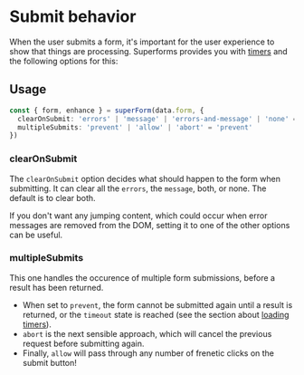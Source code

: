 <script lang="ts">
  import Head from '$lib/Head.svelte'
  import Next from '$lib/Next.svelte'
  import { concepts } from '$lib/navigation/sections'
</script>

# Submit behavior

<Head title="Submit behavior" />

When the user submits a form, it's important for the user experience to show that things are processing. Superforms provides you with [timers](/concepts/timers) and the following options for this:

## Usage

```ts
const { form, enhance } = superForm(data.form, {
  clearOnSubmit: 'errors' | 'message' | 'errors-and-message' | 'none' = 'errors-and-message'
  multipleSubmits: 'prevent' | 'allow' | 'abort' = 'prevent'
})
```

### clearOnSubmit

The `clearOnSubmit` option decides what should happen to the form when submitting. It can clear all the `errors`, the `message`, both, or none. The default is to clear both.

If you don't want any jumping content, which could occur when error messages are removed from the DOM, setting it to one of the other options can be useful.

### multipleSubmits

This one handles the occurence of multiple form submissions, before a result has been returned.

- When set to `prevent`, the form cannot be submitted again until a result is returned, or the `timeout` state is reached (see the section about [loading timers](/concepts/timers)).
- `abort` is the next sensible approach, which will cancel the previous request before submitting again.
- Finally, `allow` will pass through any number of frenetic clicks on the submit button!

<Next section={concepts} />
